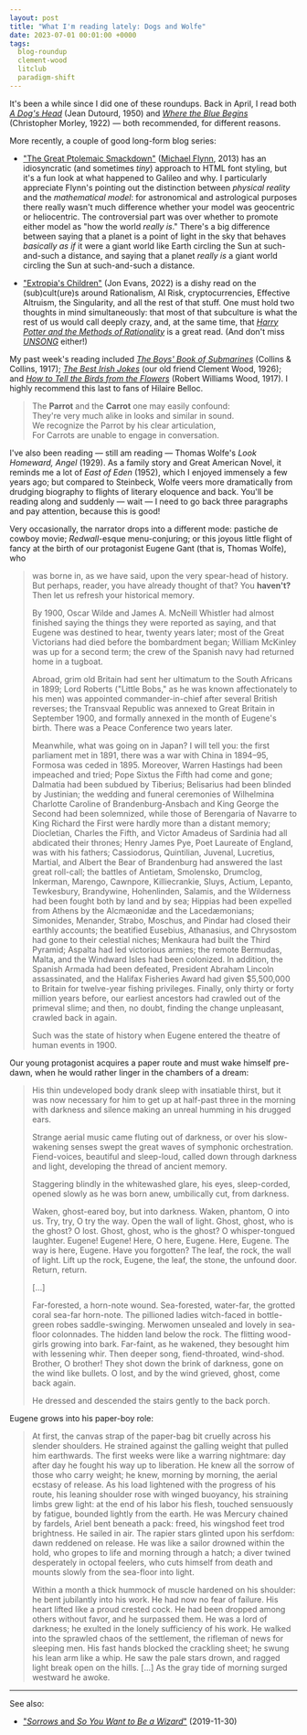 ```yaml
---
layout: post
title: "What I'm reading lately: Dogs and Wolfe"
date: 2023-07-01 00:01:00 +0000
tags:
  blog-roundup
  clement-wood
  litclub
  paradigm-shift
---
```


It's been a while since I did one of these roundups. Back in April, I read both
[_A Dog's Head_](https://archive.org/details/dogshead00duto) (Jean Dutourd, 1950)
and [_Where the Blue Begins_](https://archive.org/details/wherebluebegins0000chri_l9v7/) (Christopher Morley, 1922) —
both recommended, for different reasons.

More recently, a couple of good long-form blog series:

* ["The Great Ptolemaic Smackdown"](http://tofspot.blogspot.com/2013/10/the-great-ptolemaic-smackdown-table-of.html)
    ([Michael Flynn](https://en.wikipedia.org/wiki/Michael_Flynn_(writer)), 2013)
    has an idiosyncratic (and sometimes _tiny_) approach to HTML font styling, but it's a fun look at
    what happened to Galileo and why. I particularly appreciate Flynn's pointing out the distinction
    between _physical reality_ and the _mathematical model_: for astronomical and astrological purposes there really
    wasn't much difference whether your model was geocentric or heliocentric. The controversial part was
    over whether to promote either model as "how the world _really is_." There's a big difference between
    saying that a planet is a point of light in the sky that behaves _basically as if_ it were a giant world like
    Earth circling the Sun at such-and-such a distance, and saying that a planet _really is_ a giant world
    circling the Sun at such-and-such a distance.

* ["Extropia's Children"](https://aiascendant.substack.com/p/extropias-children-chapter-1-the-wunderkind)
    (Jon Evans, 2022) is a dishy read on the (sub)cult(ure)s around Rationalism, AI Risk, cryptocurrencies,
    Effective Altruism, the Singularity, and all the rest of that stuff. One must hold two thoughts in mind
    simultaneously: that most of that subculture is what the rest of us would call deeply crazy, and, at the
    same time, that _[Harry Potter and the Methods of Rationality](https://hpmor.com/)_ is a great read.
    (And don't miss _[UNSONG](https://unsongbook.com/)_ either!)

My past week's reading included
[_The Boys' Book of Submarines_](https://books.google.com/books?id=MMBJAAAAIAAJ&printsec=frontcover) (Collins & Collins, 1917);
[_The Best Irish Jokes_](https://digitalcommons.usf.edu/cgi/viewcontent.cgi?article=1021&context=irish_publications) (our old friend Clement Wood, 1926);
and [_How to Tell the Birds from the Flowers_](https://archive.org/details/howtotellbirdsfr00wood/) (Robert Williams Wood, 1917).
I highly recommend this last to fans of Hilaire Belloc.

> The <b>Parrot</b> and the <b>Carrot</b> one may easily confound:  
> They're very much alike in looks and similar in sound.  
> We recognize the Parrot by his clear articulation,  
> For Carrots are unable to engage in conversation.

I've also been reading — still am reading — Thomas Wolfe's _Look Homeward, Angel_ (1929).
As a family story and Great American Novel, it reminds me a lot of _East of Eden_ (1952),
which I enjoyed immensely a few years ago; but compared to Steinbeck, Wolfe veers more
dramatically from drudging biography to flights of literary eloquence and back. You'll be
reading along and suddenly — wait — I need to go back three paragraphs and pay attention,
because this is good!

Very occasionally, the narrator drops into a different mode: pastiche de cowboy movie;
_Redwall_-esque menu-conjuring; or this joyous little flight of fancy at the birth of our
protagonist Eugene Gant (that is, Thomas Wolfe), who

> was borne in, as we have said, upon the very spear-head of history.
> But perhaps, reader, you have already thought of that? You <b>haven't?</b>
> Then let us refresh your historical memory.
>
> By 1900, Oscar Wilde and James A. McNeill Whistler had almost finished saying the things
> they were reported as saying, and that Eugene was destined to hear, twenty years later;
> most of the Great Victorians had died before the bombardment began; William McKinley
> was up for a second term; the crew of the Spanish navy had returned home in a tugboat.
>
> Abroad, grim old Britain had sent her ultimatum to the South Africans in 1899;
> Lord Roberts ("Little Bobs," as he was known affectionately to his men) was appointed commander-in-chief
> after several British reverses; the Transvaal Republic was annexed to Great Britain in September 1900,
> and formally annexed in the month of Eugene's birth. There was a Peace Conference two years later.
>
> Meanwhile, what was going on in Japan? I will tell you: the first parliament met in 1891,
> there was a war with China in 1894–95, Formosa was ceded in 1895. Moreover, Warren Hastings
> had been impeached and tried; Pope Sixtus the Fifth had come and gone; Dalmatia had been subdued
> by Tiberius; Belisarius had been blinded by Justinian; the wedding and funeral ceremonies of
> Wilhelmina Charlotte Caroline of Brandenburg-Ansbach and King George the Second had been solemnized,
> while those of Berengaria of Navarre to King Richard the First were hardly more than a distant memory;
> Diocletian, Charles the Fifth, and Victor Amadeus of Sardinia had all abdicated their thrones;
> Henry James Pye, Poet Laureate of England, was with his fathers; Cassiodorus, Quintilian, Juvenal,
> Lucretius, Martial, and Albert the Bear of Brandenburg had answered the last great roll-call;
> the battles of Antietam, Smolensko, Drumclog, Inkerman, Marengo, Cawnpore, Killiecrankie, Sluys,
> Actium, Lepanto, Tewkesbury, Brandywine, Hohenlinden, Salamis, and the Wilderness had been fought
> both by land and by sea; Hippias had been expelled from Athens by the Alcmæonidæ and the Lacedæmonians;
> Simonides, Menander, Strabo, Moschus, and Pindar had closed their earthly accounts;
> the beatified Eusebius, Athanasius, and Chrysostom had gone to their celestial niches;
> Menkaura had built the Third Pyramid; Aspalta had led victorious armies; the remote Bermudas,
> Malta, and the Windward Isles had been colonized. In addition, the Spanish Armada had been defeated,
> President Abraham Lincoln assassinated, and the Halifax Fisheries Award had given $5,500,000 to Britain
> for twelve-year fishing privileges. Finally, only thirty or forty million years before, our earliest
> ancestors had crawled out of the primeval slime; and then, no doubt, finding the change unpleasant,
> crawled back in again.
>
> Such was the state of history when Eugene entered the theatre of human events in 1900.

Our young protagonist acquires a paper route and must wake himself pre-dawn,
when he would rather linger in the chambers of a dream:

> His thin undeveloped body drank sleep with insatiable thirst,
> but it was now necessary for him to get up at half-past three in the morning
> with darkness and silence making an unreal humming in his drugged ears.
>
> Strange aerial music came fluting out of darkness, or over his slow-wakening senses
> swept the great waves of symphonic orchestration. Fiend-voices, beautiful and sleep-loud,
> called down through darkness and light, developing the thread of ancient memory.
>
> Staggering blindly in the whitewashed glare, his eyes, sleep-corded, opened slowly
> as he was born anew, umbilically cut, from darkness.
>
> Waken, ghost-eared boy, but into darkness. Waken, phantom, O into us. Try, try, O try the way.
> Open the wall of light. Ghost, ghost, who is the ghost? O lost. Ghost, ghost, who is the ghost?
> O whisper-tongued laughter. Eugene! Eugene! Here, O here, Eugene. Here, Eugene. The way is here,
> Eugene. Have you forgotten? The leaf, the rock, the wall of light. Lift up the rock, Eugene,
> the leaf, the stone, the unfound door. Return, return.
>
> [...]
>
> Far-forested, a horn-note wound. Sea-forested, water-far, the grotted coral sea-far horn-note.
> The pillioned ladies witch-faced in bottle-green robes saddle-swinging.
> Merwomen unsealed and lovely in sea-floor colonnades. The hidden land below the rock.
> The flitting wood-girls growing into bark. Far-faint, as he wakened, they besought him with lessening whir.
> Then deeper song, fiend-throated, wind-shod. Brother, O brother! They shot down the brink of darkness,
> gone on the wind like bullets. O lost, and by the wind grieved, ghost, come back again.
>
> He dressed and descended the stairs gently to the back porch.

Eugene grows into his paper-boy role:

> At first, the canvas strap of the paper-bag bit cruelly across his slender shoulders.
> He strained against the galling weight that pulled him earthwards. The first weeks
> were like a warring nightmare: day after day he fought his way up to liberation.
> He knew all the sorrow of those who carry weight; he knew, morning by morning,
> the aerial ecstasy of release. As his load lightened with the progress of his route,
> his leaning shoulder rose with winged buoyancy, his straining limbs grew light:
> at the end of his labor his flesh, touched sensuously by fatigue, bounded lightly from the earth.
> He was Mercury chained by fardels, Ariel bent beneath a pack: freed, his wingshod feet trod brightness.
> He sailed in air. The rapier stars glinted upon his serfdom: dawn reddened on release.
> He was like a sailor drowned within the hold, who gropes to life and morning through a hatch;
> a diver twined desperately in octopal feelers, who cuts himself from death and mounts slowly
> from the sea-floor into light.
>
> Within a month a thick hummock of muscle hardened on his shoulder: he bent jubilantly into his work.
> He had now no fear of failure. His heart lifted like a proud crested cock. He had been dropped among others
> without favor, and he surpassed them. He was a lord of darkness; he exulted in the lonely sufficiency of his work.
> He walked into the sprawled chaos of the settlement, the rifleman of news for sleeping men.
> His fast hands blocked the crackling sheet; he swung his lean arm like a whip. He saw the pale stars drown,
> and ragged light break open on the hills. [...]
> As the gray tide of morning surged westward he awoke.

----

See also:

* ["_Sorrows_ and _So You Want to Be a Wizard_"](/blog/2019/11/30/sorrows-and-wizardry/) (2019-11-30)
